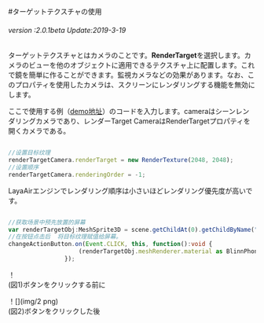 #ターゲットテクスチャの使用

###### *version :2.0.1beta   Update:2019-3-19*

ターゲットテクスチャとはカメラのことです。**RenderTarget**を選択します。カメラのビューを他のオブジェクトに適用できるテクスチャ上に配置します。これで鏡を簡単に作ることができます。監視カメラなどの効果があります。なお、このプロパティを使用したカメラは、スクリーンにレンダリングする機能を無効にします。

ここで使用する例（[demo地址](https://layaair.ldc.layabox.com/demo2/?language=ch&category=3d&group=Camera&name=RenderTargetCamera)）のコードを入力します。cameraはシーンレンダリングカメラであり、レンダーTarget CameraはRenderTargetプロパティを開くカメラである。


```typescript

//设置目标纹理
renderTargetCamera.renderTarget = new RenderTexture(2048, 2048);
//设置顺序
renderTargetCamera.renderingOrder = -1;
```


LayaAirエンジンでレンダリング順序は小さいほどレンダリング優先度が高いです。


```typescript

//获取场景中预先放置的屏幕
var renderTargetObj:MeshSprite3D = scene.getChildAt(0).getChildByName("RenderTarget") as MeshSprite3D;
//在按钮点击后  将目标纹理赋值给屏幕。
changeActionButton.on(Event.CLICK, this, function():void {
					(renderTargetObj.meshRenderer.material as BlinnPhongMaterial).albedoTexture = renderTargetCamera.renderTarget;
                });
```


！[](img/1.png)<br/>(図1)ボタンをクリックする前に

！[](img/2 png)<br/>(図2)ボタンをクリックした後